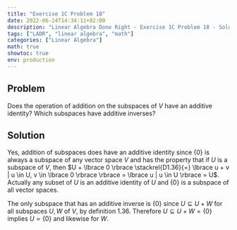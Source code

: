 ```yaml
---
title: "Exercise 1C Problem 18"
date: 2022-06-24T14:34:11+02:00
description: "Linear Algebra Done Right - Exercise 1C Problem 18 - Solution"
tags: ["LADR", "linear algebra", "math"]
categories: ["Linear Algebra"]
math: true
showtoc: true
env: production
---
```


## Problem
Does the operation of addition on the subspaces of $V$ have an additive identity? Which subspaces have additive inverses?

## Solution
Yes, addition of subspaces does have an additive identity since $\lbrace 0 \rbrace$ is always a subspace of any vector space $V$ and has the property that if $U$ is a subspace of $V$, then $U + \lbrace 0 \rbrace \stackrel{D1.36}{=} \lbrace u + v | u \in U, v \in \lbrace 0 \rbrace \rbrace = \lbrace u | u \in U \rbrace = U$. Actually any subset of $U$ is an additive identity of $U$ and $\lbrace 0 \rbrace$ is a subspace of all vector spaces.

The only subspace that has an additive inverse is $\lbrace 0 \rbrace$ since $U \subseteq U + W$ for all subspaces $U,W$ of $V$, by definition $1.36$. Therefore $U \subseteq U + W = \lbrace 0 \rbrace$ implies $U = \lbrace 0 \rbrace$ and likewise for $W$.


